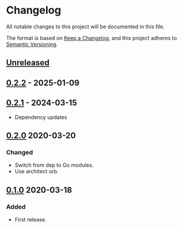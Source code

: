 # Changelog

All notable changes to this project will be documented in this file.

The format is based on [Keep a Changelog](https://keepachangelog.com/en/1.0.0/),
and this project adheres to [Semantic Versioning](https://semver.org/spec/v2.0.0.html).

## [Unreleased]

## [0.2.2] - 2025-01-09

## [0.2.1] - 2024-03-15

- Dependency updates

## [0.2.0] 2020-03-20

### Changed

- Switch from dep to Go modules.
- Use architect orb.

## [0.1.0] 2020-03-18

### Added

- First release.

[Unreleased]: https://github.com/giantswarm/microclient/compare/v0.2.2...HEAD
[0.2.2]: https://github.com/giantswarm/microclient/compare/v0.2.1...v0.2.2
[0.2.1]: https://github.com/giantswarm/microclient/compare/v0.2.0...v0.2.1
[0.2.0]: https://github.com/giantswarm/microclient/releases/tag/v0.1.0...0.2.0
[0.1.0]: https://github.com/giantswarm/microclient/releases/tag/v0.1.0
